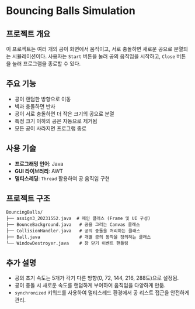 # Bouncing Balls Simulation

##  프로젝트 개요
이 프로젝트는 여러 개의 공이 화면에서 움직이고, 서로 충돌하면 새로운 공으로 분열되는 시뮬레이션이다. 
사용자는 `Start` 버튼을 눌러 공의 움직임을 시작하고, `Close` 버튼을 눌러 프로그램을 종료할 수 있다.

##  주요 기능
- 공이 랜덤한 방향으로 이동
- 벽과 충돌하면 반사
- 공이 서로 충돌하면 더 작은 크기의 공으로 분열
- 특정 크기 이하의 공은 자동으로 제거됨
- 모든 공이 사라지면 프로그램 종료

##  사용 기술
- **프로그래밍 언어**: Java
- **GUI 라이브러리**: AWT
- **멀티스레딩**: `Thread` 활용하여 공 움직임 구현

##  프로젝트 구조
```
BouncingBalls/
├── assign3_20231552.java  # 메인 클래스 (Frame 및 UI 구성)
├── BounceBackground.java   # 공을 그리는 Canvas 클래스
├── CollisionHandler.java   # 공의 충돌을 처리하는 클래스
├── Ball.java               # 개별 공의 동작을 정의하는 클래스
└── WindowDestroyer.java    # 창 닫기 이벤트 핸들링
```

## 추가 설명
- 공의 초기 속도는 5개가 각기 다른 방향(0, 72, 144, 216, 288도)으로 설정됨.
- 공이 충돌 시 새로운 속도를 랜덤하게 부여하여 움직임을 다양하게 만듦.
- `synchronized` 키워드를 사용하여 멀티스레드 환경에서 공 리스트 접근을 안전하게 관리.

